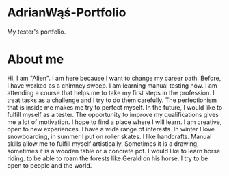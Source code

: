 # AdrianWąś-Portfolio
My tester's portfolio.
# About me
 Hi, I am "Alien". I am here because I want to change my career path. Before, I have worked as a chimney sweep. I am  learning manual testing now. I am attending a course that helps me to take my first steps in the profession. I treat tasks as a challenge and I try to do them carefully. The perfectionism that is inside me makes me try to perfect myself. In the future, I would like to fulfill myself as a tester. The opportunity to improve my qualifications gives me a lot of motivation. I hope to find a place where I will learn. I am creative, open to new experiences. I have a wide range of interests. In winter I love snowboarding, in summer I put on roller skates. I like handcrafts. Manual skills allow me to fulfill myself artistically. Sometimes it is a drawing, sometimes it is a wooden table or a concrete pot. I would like to learn horse riding. to be able to roam the forests like Gerald on his horse. I try to be open to people and the world.

